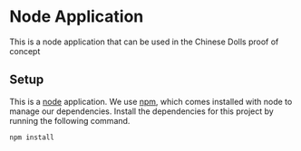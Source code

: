 Node Application
================

This is a node application that can be used in the Chinese Dolls proof
of concept

Setup
-----

This is a [node][] application. We use [npm][], which comes installed
with node to manage our dependencies. Install the dependencies for
this project by running the following command.

```shell
npm install
```

[node]: http://nodejs.org/
[npm]: https://npmjs.org/